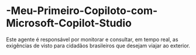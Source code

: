 # -Meu-Primeiro-Copiloto-com-Microsoft-Copilot-Studio
Este agente é responsável por monitorar e consultar, em tempo real, as exigências de visto para cidadãos brasileiros que desejam viajar ao exterior.
